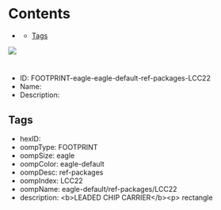 



Contents
========

* [](#)
	* [Tags](#tags)
  
![][im]
# 

- ID: FOOTPRINT-eagle-eagle-default-ref-packages-LCC22
- Name: 
- Description: 

## Tags

- hexID: 
- oompType: FOOTPRINT
- oompSize: eagle
- oompColor: eagle-default
- oompDesc: ref-packages
- oompIndex: LCC22
- oompName: eagle-default/ref-packages/LCC22
- description: &lt;b&gt;LEADED CHIP CARRIER&lt;/b&gt;&lt;p&gt;&#xD;
rectangle



[im]: image.png
